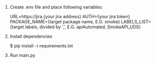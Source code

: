1. Create .env file and place following variables:


    URL=https://jira.{your jira address}
    AUTH={your jira token}
    PACKAGE_NAME={target package name, E.G. smoke}
    LABELS_LIST={target labels, divided by ',', E.G. apiAutomated, SmokeAPI_UDS}
2. Install dependencies


    $ pip install -r requirements.txt
3. Run main.py